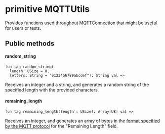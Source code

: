 # primitive MQTTUtils

Provides functions used throughout [MQTTConnection](//classes/actor-mqttconnection.md) that might be useful for users or tests.

## Public methods

#### random\_string

```pony
fun tag random_string(
  length: USize = 8,
  letters: String = "0123456789abcdef"): String val =>
```

Receives an integer and a string, and generates a random string of the specified length with the provided characters.

#### remaining\_length

```pony
fun tag remaining_length(length': USize): Array[U8] val =>
```

Receives an integer, and generates an array of bytes in the [format specified by the MQTT protocol](http://docs.oasis-open.org/mqtt/mqtt/v3.1.1/os/mqtt-v3.1.1-os.html#_Toc398718023) for the "Remaining Length" field.
